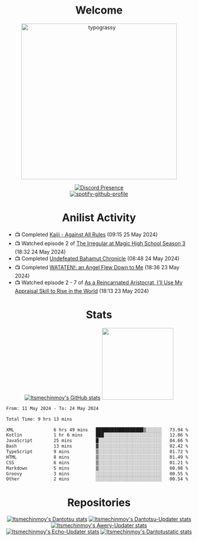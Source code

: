 <div align="center">

# Welcome
<a href="https://github.com/kawarimidoll/typograssy">
    <img alt="typograssy" src="https://typograssy.deno.dev/api?text=%E3%82%88%E3%81%86%E3%81%93%E3%81%9D%E3%81%BF%E3%81%AA%E3%81%95%E3%82%93%20-%20Itsmechinmoy--&&l0=none&l1=82d9d0&l2=027353&l3=038c4c&l4=01402e&bg=none&frame=none&speed=100&comment=" width="421.99">
</a>

[![Discord Presence](https://lanyard.cnrad.dev/api/523539866311720963?theme=dark&bg=Oe1116&animated=false&hideDiscrim=true&borderRadius=30px&hideActivity=whenNotUsed)](https://discord.com/users/523539866311720963)<br>
[![spotify-github-profile](https://spotify-github-profile.vercel.app/api/view?uid=31zczwoe3obxakjgkio7anubhkaq&cover_image=true&theme=novatorem&show_offline=true&background_color=121212&interchange=false&bar_color=53b14f&bar_color=ffffff&bar_color_cover=false)](https://spotify-github-profile.vercel.app/api/view?uid=31zczwoe3obxakjgkio7anubhkaq&redirect=true)
</div>

<div align="center">

# Anilist Activity
</div>
<!-- ANILIST_ACTIVITY:start -->

-   📺 Completed [Kaiji - Against All Rules](https://anilist.co/anime/10271) (09:15 25 May 2024)
-   📺 Watched episode 2 of [The Irregular at Magic High School Season 3](https://anilist.co/anime/143271) (18:32 24 May 2024)
-   📺 Completed [Undefeated Bahamut Chronicle](https://anilist.co/anime/21188) (08:48 24 May 2024)
-   📺 Completed [WATATEN!: an Angel Flew Down to Me](https://anilist.co/anime/102680) (18:36 23 May 2024)
-   📺 Watched episode 2 - 7 of [As a Reincarnated Aristocrat, I'll Use My Appraisal Skill to Rise in the World](https://anilist.co/anime/164702) (18:13 23 May 2024)

<!-- ANILIST_ACTIVITY:end -->
<div align="center">
    
# Stats
[![Itsmechinmoy's GitHub stats](https://github-readme-stats.vercel.app/api?username=itsmechinmoy&show_icons=true&theme=algolia)](https://github.com/anuraghazra/github-readme-stats)
<img src="https://github-readme-stackoverflow.vercel.app/?userID=25004176&theme=dark" height="194"/>
</div>
<!--START_SECTION:waka-->

```txt
From: 11 May 2024 - To: 24 May 2024

Total Time: 9 hrs 13 mins

XML               6 hrs 49 mins   ██████████████████▒░░░░░░   73.94 %
Kotlin            1 hr 6 mins     ███░░░░░░░░░░░░░░░░░░░░░░   12.06 %
JavaScript        25 mins         █░░░░░░░░░░░░░░░░░░░░░░░░   04.66 %
Bash              13 mins         ▓░░░░░░░░░░░░░░░░░░░░░░░░   02.42 %
TypeScript        9 mins          ▒░░░░░░░░░░░░░░░░░░░░░░░░   01.72 %
HTML              8 mins          ▒░░░░░░░░░░░░░░░░░░░░░░░░   01.49 %
CSS               6 mins          ▒░░░░░░░░░░░░░░░░░░░░░░░░   01.21 %
Markdown          5 mins          ▒░░░░░░░░░░░░░░░░░░░░░░░░   00.98 %
Groovy            3 mins          ░░░░░░░░░░░░░░░░░░░░░░░░░   00.55 %
Other             2 mins          ░░░░░░░░░░░░░░░░░░░░░░░░░   00.54 %
```

<!--END_SECTION:waka-->
<div align="center">

# Repositories
[![Itsmechinmoy's Dantotsu stats](https://github-readme-stats.vercel.app/api/pin/?username=itsmechinmoy&repo=dantotsu&show_icons=true&theme=algolia&description_lines_count=1)](https://github.com/itsmechinmoy/dantotsu)
[![Itsmechinmoy's Dantotsu-Updater stats](https://github-readme-stats.vercel.app/api/pin/?username=itsmechinmoy&repo=dantotsu-updater&show_icons=true&theme=algolia&description_lines_count=1)](https://github.com/itsmechinmoy/dantotsu-updater)
[![Itsmechinmoy's Awery-Updater stats](https://github-readme-stats.vercel.app/api/pin/?username=itsmechinmoy&repo=awery-updater&show_icons=true&theme=algolia&description_lines_count=1)](https://github.com/itsmechinmoy/awery-updater)
[![Itsmechinmoy's Echo-Updater stats](https://github-readme-stats.vercel.app/api/pin/?username=itsmechinmoy&repo=echo-updater&show_icons=true&theme=algolia&description_lines_count=1)](https://github.com/itsmechinmoy/echo-updater)
[![Itsmechinmoy's Dantotustatic stats](https://github-readme-stats.vercel.app/api/pin/?username=itsmechinmoy&repo=dantotustatic&show_icons=true&theme=algolia&description_lines_count=1)](https://github.com/itsmechinmoy/dantotustatic)
</div>
